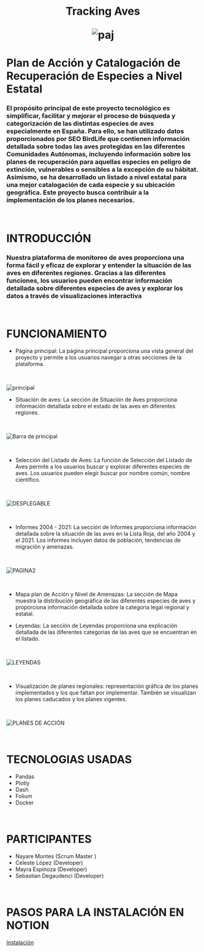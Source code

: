 <h1 align="center">
	<p align="center">Tracking Aves</p>


![paj](/img/pajarito.jpg)



# Plan de Acción y Catalogación de Recuperación de Especies a Nivel Estatal 

### El propósito principal de este proyecto tecnológico es simplificar, facilitar  y mejorar el proceso de búsqueda y categorización de las distintas especies de aves especialmente en España. Para ello, se han utilizado datos proporcionados por **SEO BirdLife** que contienen información detallada sobre todas las aves protegidas en las diferentes Comunidades Autónomas, incluyendo información sobre los planes de recuperación para aquellas especies en peligro de extinción, vulnerables o sensibles a la excepción de su hábitat. Asimismo, se ha desarrollado un listado a nivel estatal para una mejor catalogación de cada especie y su ubicación geográfica. Este proyecto busca contribuir a la implementación de los planes necesarios. 
<br>


# INTRODUCCIÓN 
### Nuestra plataforma de monitoreo de aves proporciona una forma fácil y eficaz de explorar y entender la situación de las aves en diferentes regiones. Gracias a las diferentes funciones, los usuarios pueden encontrar información detallada sobre diferentes especies de aves y explorar los datos a través de visualizaciones interactiva

<br>

# FUNCIONAMIENTO  

* Página principal: La página principal proporciona una vista general del proyecto y permite a los usuarios navegar a otras secciones de la plataforma.
<br>

![principal](img/portada.jpg)

* Situación de aves: La sección de Situación de Aves proporciona información detallada sobre el estado de las aves en diferentes regiones. 

<br>

![Barra de principal](img/barra_lateral.png)

<br>

* Selección del Listado de Aves: La función de Selección del Listado de Aves permite a los usuarios buscar y explorar diferentes especies de aves. Los usuarios pueden elegir buscar por nombre común, nombre científico.

<br>

![DESPLEGABLE](img/selector_aves.png)

<br>

* Informes 2004 - 2021: La sección de Informes proporciona información detallada sobre la situación de las aves en la Lista Roja, del año 2004 y el 2021. Los informes incluyen datos de población, tendencias de migración y amenazas.

<br>

![PAGINA2](img/pagina_aves.png)

<br>

* Mapa plan de Acción y Nivel de Amenazas: La sección de Mapa muestra la distribución geográfica de las diferentes especies de aves y proporciona información detallada sobre la categoria legal regional y estatal.

* Leyendas: La sección de Leyendas proporciona una explicación detallada de las diferentes categorias de las aves que se encuentran en el listado.

<br>

![LEYENDAS](img/selector_leyendas.png)

<br>

* Visualización de planes regionales: representación gráfica de los planes implementados y los que faltan por implementar. También se visualizan los planes caducados y los planes vigentes.

<br>

![PLANES DE ACCIÓN](img/mapa_planes.png)

<br>

# TECNOLOGIAS USADAS
* Pandas
* Plotly
* Dash
* Folium
* Docker

<br>

# PARTICIPANTES 

* Nayare Montes (Scrum Master )
* Celeste López (Developer)
* Mayra Espinoza (Developer)
* Sebastian Degaudenci (Developer)


<br>

# PASOS PARA LA INSTALACIÓN EN NOTION
[Instalación]('https://alive-ambert-19d.notion.site/Dashboard-de-aves-en-peligro-de-extinci-n-a5dc40d007db4cfd975a9bd673a3dc0e')










